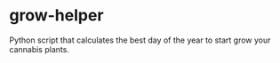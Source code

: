 # grow-helper
Python script that calculates the best day of the year to start grow your cannabis plants.
